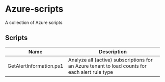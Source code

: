 # Azure-scripts
A collection of Azure scripts

## Scripts

|Name|Description|
|---|---|
|GetAlertInformation.ps1|Analyze all (active) subscriptions for an Azure tenant to load counts for each alert rule type |
